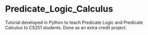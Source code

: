 # Predicate_Logic_Calculus
Tutorial developed in Python to teach Predicate Logic and Predicate Calculus to CS251 students. Done as an extra credit project.

